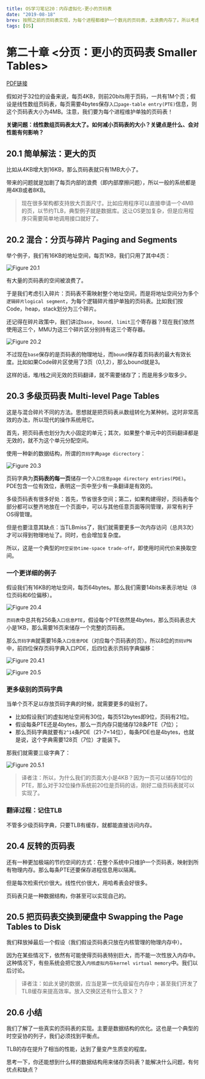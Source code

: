 ```yaml lw-blog-meta
title: OS学习笔记20：内存虚拟化-更小的页码表
date: "2019-08-18"
brev: 按照之前的页码表实现，为每个进程都维护一个数兆的页码表，太浪费内存了。所以考虑一下如何缩小页码表。
tags: [OS]
```


# 第二十章 <分页：更小的页码表 Smaller Tables>

[PDF链接](http://pages.cs.wisc.edu/~remzi/OSTEP/vm-smalltables.pdf)

假如对于32位的设备来说，每页4KB，则前20bits用于页码，一共有1M个页；假设是线性数组页码表，每页需要4bytes保存`入口page-table entry(PTE)`信息，则这个页码表大小为4MB。注意，我们要为每个进程维护单独的页码表！

**关键问题：线性数组页码表太大了。如何减小页码表的大小？关键点是什么、会对性能有何影响？**

## 20.1 简单解法：更大的页

比如从4KB增大到16KB，那么页码表就只有1MB大小了。

带来的问题就是加剧了每页内部的浪费（即内部摩擦问题），所以一般的系统都是用4KB或者8KB。

> 现在很多架构都支持放大页面尺寸。比如应用程序可以直接申请一个4MB的页，以节约TLB，典型例子就是数据库。这让OS更加复杂，但是应用程序只需要简单地调用接口就好了。

## 20.2 混合：分页与碎片 Paging and Segments

举个例子，我们有16KB的地址空间，每页1KB，我们只用了其中4页：

![Figure 20.1](../../../tech-blog-pic/2019/2019-08-18-Fig-20-1.png)

有大量的页码表的空间被浪费了。

于是我们考虑引入碎片：页码表不需映射整个地址空间，而是将地址空间分为多个`逻辑碎片logical segment`，为每个逻辑碎片维护单独的页码表。比如我们按Code，heap，stack划分为三个碎片。

还记得在碎片政策中，我们讲过`base, bound, limit`三个寄存器？现在我们依然使用这三个，MMU为这三个碎片区分别持有这三个寄存器。

![Figure 20.2](../../../tech-blog-pic/2019/2019-08-18-Fig-20-2.png)

不过现在`base`保存的是页码表的物理地址，而`bound`保存着页码表的最大有效长度。比如如果Code碎片区使用了3页（0,1,2），那么bound就是3。

这样的话，堆/栈之间无效的页码翻译，就不需要储存了；而是用多少取多少。

## 20.3 多级页码表 Multi-level Page Tables

这是与混合碎片不同的方法。思想就是把页码表从数组转化为某种树。这时非常高效的办法，所以现代的操作系统用它。

首先，把页码表也划分为大小固定的单元；其次，如果整个单元中的页码翻译都是无效的，就不为这个单元分配空间。

使用一种新的数据结构，所谓的`页码字典page dicrectory`：

![Figure 20.3](../../../tech-blog-pic/2019/2019-08-18-Fig-20-3.png)

页码字典为**页码表的每一页**储存一个`入口信息page directory entries(PDE)`。PDE包含一位有效位，表明这一页中至少有一条翻译是有效的。

多级页码表有很多好处：首先，节省很多空间；第二，如果构建得好，页码表每个部分都可以整齐地放在一个页面中，可以与其他任意页面等同管理，非常有利于OS得管理。

但是也要注意其缺点：当TLBmiss了，我们就需要更多一次内存访问（总共3次）才可以得到物理地址了。同时，也会增加复杂度。

所以，这是一个典型的`时空妥协time-space trade-off`，即使用时间代价来换取空间。

### 一个更详细的例子

假设我们有16KB的地址空间，每页64bytes。那么我们需要14bits来表示地址（8位页码和6位偏移）。

![Figure 20.4](../../../tech-blog-pic/2019/2019-08-18-Fig-20-4.png)

`页码表`中总共有256条`入口信息PTE`，假设每个PTE依然是4bytes，那么页码表总大小是1KB，那么需要16页来储存一个完整的页码表。

那么`页码字典`就需要16条`入口信息PDE`（对应每个页码表的页）。所以8位的`页码VPN`中，前四位保存页码字典入口PDE，后四位表示页码字典偏移：

![Figure 20.4.1](../../../tech-blog-pic/2019/2019-08-18-Fig-20-4-1.png)

![Figure 20.5](../../../tech-blog-pic/2019/2019-08-18-Fig-20-5.png)

### 更多级别的页码字典

当单个页不足以存放页码字典的时候，就需要更多的级别了。

- 比如假设我们的虚拟地址空间有30位，每页512bytes即9位，页码有21位。
- 假设每条PTE还是4bytes，那么一页内存只能储存128条PTE（7位）；
- 那么页码字典就要有`2^14`条PDE（21-7=14位），每条PDE也是4bytes，也就是说，这个字典需要128页（7位）才能装下。

那我们就需要三级字典了：

![Figure 20.5.1](../../../tech-blog-pic/2019/2019-08-18-Fig-20-5-1.png)

> 译者注：所以，为什么我们的页面大小是4KB？因为一页可以储存10位的PTE，那么对于32位操作系统前20位是页码的话，刚好二级页码表就可以实现了。

### 翻译过程：记住TLB

不管多少级页码字典，只要TLB有缓存，就都能直接访问内存。

## 20.4 反转的页码表

还有一种更加极端的节约空间的方式：在整个系统中只维护一个页码表，映射到所有物理内存。那么每条PTE还要保存进程信息用以隔离。

但是每次检索代价很大。线性代价很大，用哈希表会好很多。

页码表只是一种数据结构，你甚至可以实现自己的。

## 20.5 把页码表交换到硬盘中 Swapping the Page Tables to Disk

我们释放掉最后一个假设（我们假设页码表只放在内核管理的物理内存中）。

因为在某些情况下，依然有可能使得页码表特别巨大，而不能一次性放入内存中。这种情况下，有些系统会把它放入`内核虚拟内存kernel virtual memory`中。我们以后讨论。

> 译者注：如此关键的数据，应当是第一优先级留在内存中；甚至我们开发了TLB缓存来提高效率。放入交换区还有什么意义？？

## 20.6 小结

我们了解了一些真实的页码表的实现。主要是数据结构的优化。这也是一个典型的时空妥协的列子，我们必须找到平衡点。

TLB的存在提升了相当的性能，达到了量变产生质变的程度。

思考一下，你还能想到什么样的数据结构用来储存页码表？能解决什么问题，有何优点和缺点？
